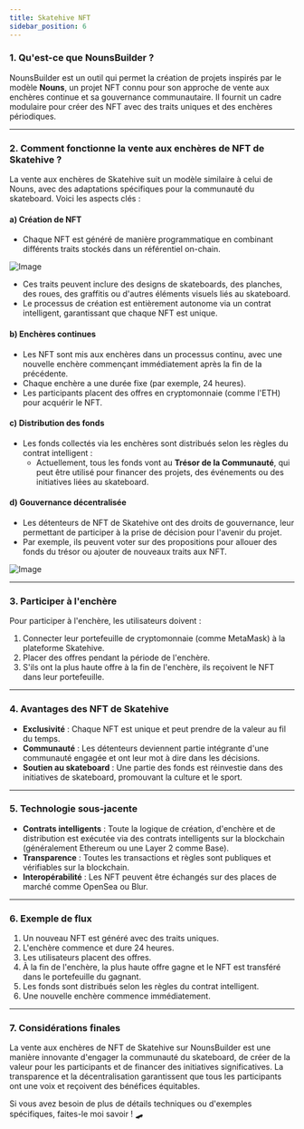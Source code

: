 ```yaml
---
title: Skatehive NFT
sidebar_position: 6
---
```



### **1. Qu'est-ce que NounsBuilder ?**  
NounsBuilder est un outil qui permet la création de projets inspirés par le modèle **Nouns**, un projet NFT connu pour son approche de vente aux enchères continue et sa gouvernance communautaire. Il fournit un cadre modulaire pour créer des NFT avec des traits uniques et des enchères périodiques.  

---

### **2. Comment fonctionne la vente aux enchères de NFT de Skatehive ?**  
La vente aux enchères de Skatehive suit un modèle similaire à celui de Nouns, avec des adaptations spécifiques pour la communauté du skateboard. Voici les aspects clés :  

#### **a) Création de NFT**  
- Chaque NFT est généré de manière programmatique en combinant différents traits stockés dans un référentiel on-chain.  

![Image](https://ipfs.skatehive.app/ipfs/Qmc7U3gvJmnVx99PPBA9dz3NZwx5pLsE6viwqiJttHiGSg)  

- Ces traits peuvent inclure des designs de skateboards, des planches, des roues, des graffitis ou d'autres éléments visuels liés au skateboard.  
- Le processus de création est entièrement autonome via un contrat intelligent, garantissant que chaque NFT est unique.  

#### **b) Enchères continues**  
- Les NFT sont mis aux enchères dans un processus continu, avec une nouvelle enchère commençant immédiatement après la fin de la précédente.  
- Chaque enchère a une durée fixe (par exemple, 24 heures).  
- Les participants placent des offres en cryptomonnaie (comme l'ETH) pour acquérir le NFT.  

#### **c) Distribution des fonds**  
- Les fonds collectés via les enchères sont distribués selon les règles du contrat intelligent :  
  - Actuellement, tous les fonds vont au **Trésor de la Communauté**, qui peut être utilisé pour financer des projets, des événements ou des initiatives liées au skateboard.  

#### **d) Gouvernance décentralisée**  
- Les détenteurs de NFT de Skatehive ont des droits de gouvernance, leur permettant de participer à la prise de décision pour l'avenir du projet.  
- Par exemple, ils peuvent voter sur des propositions pour allouer des fonds du trésor ou ajouter de nouveaux traits aux NFT.  

![Image](https://ipfs.skatehive.app/ipfs/Qme3d63w91sR6uMGCbJSdjQU3sKhNJ9gYj9fwP1WUAZGto)  

---

### **3. Participer à l'enchère**  
Pour participer à l'enchère, les utilisateurs doivent :  
1. Connecter leur portefeuille de cryptomonnaie (comme MetaMask) à la plateforme Skatehive.  
2. Placer des offres pendant la période de l'enchère.  
3. S'ils ont la plus haute offre à la fin de l'enchère, ils reçoivent le NFT dans leur portefeuille.  

---

### **4. Avantages des NFT de Skatehive**  
- **Exclusivité** : Chaque NFT est unique et peut prendre de la valeur au fil du temps.  
- **Communauté** : Les détenteurs deviennent partie intégrante d'une communauté engagée et ont leur mot à dire dans les décisions.  
- **Soutien au skateboard** : Une partie des fonds est réinvestie dans des initiatives de skateboard, promouvant la culture et le sport.  

---

### **5. Technologie sous-jacente**  
- **Contrats intelligents** : Toute la logique de création, d'enchère et de distribution est exécutée via des contrats intelligents sur la blockchain (généralement Ethereum ou une Layer 2 comme Base).  
- **Transparence** : Toutes les transactions et règles sont publiques et vérifiables sur la blockchain.  
- **Interopérabilité** : Les NFT peuvent être échangés sur des places de marché comme OpenSea ou Blur.  

---

### **6. Exemple de flux**  
1. Un nouveau NFT est généré avec des traits uniques.  
2. L'enchère commence et dure 24 heures.  
3. Les utilisateurs placent des offres.  
4. À la fin de l'enchère, la plus haute offre gagne et le NFT est transféré dans le portefeuille du gagnant.  
5. Les fonds sont distribués selon les règles du contrat intelligent.  
6. Une nouvelle enchère commence immédiatement.  

---

### **7. Considérations finales**  
La vente aux enchères de NFT de Skatehive sur NounsBuilder est une manière innovante d'engager la communauté du skateboard, de créer de la valeur pour les participants et de financer des initiatives significatives. La transparence et la décentralisation garantissent que tous les participants ont une voix et reçoivent des bénéfices équitables.  

Si vous avez besoin de plus de détails techniques ou d'exemples spécifiques, faites-le moi savoir ! 🛹  
